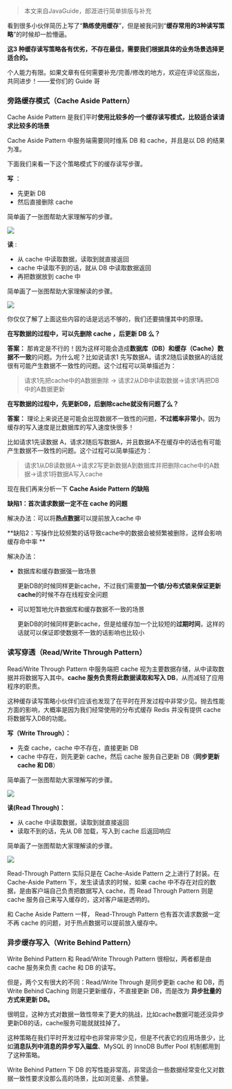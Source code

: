 > 本文来自JavaGuide，郎涯进行简单排版与补充



看到很多小伙伴简历上写了“**熟练使用缓存**”，但是被我问到“**缓存常用的3种读写策略**”的时候却一脸懵逼。

**这3 种缓存读写策略各有优劣，不存在最佳，需要我们根据具体的业务场景选择更适合的。**

个人能力有限。如果文章有任何需要补充/完善/修改的地方，欢迎在评论区指出，共同进步！——爱你们的 Guide 哥



### 旁路缓存模式（Cache Aside Pattern）

Cache Aside Pattern 是我们平时**使用比较多的一个缓存读写模式，比较适合读请求比较多的场景**

Cache Aside Pattern 中服务端需要同时维系 DB 和 cache，并且是以 DB 的结果为准。

下面我们来看一下这个策略模式下的缓存读写步骤。

**写** ：

- 先更新 DB
- 然后直接删除 cache 

简单画了一张图帮助大家理解写的步骤。

![](https://img-note.langyastudio.com/202111171132591.png?x-oss-process=style/watermark)

**读** :

- 从 cache 中读取数据，读取到就直接返回
- cache 中读取不到的话，就从 DB 中读取数据返回
- 再把数据放到 cache 中

简单画了一张图帮助大家理解读的步骤。

![](https://img-note.langyastudio.com/202111171132457.png?x-oss-process=style/watermark)


你仅仅了解了上面这些内容的话是远远不够的，我们还要搞懂其中的原理。



**在写数据的过程中，可以先删除 cache ，后更新 DB 么？**

**答案：** 那肯定是不行的！因为这样可能会造成**数据库（DB）和缓存（Cache）数据不一致**的问题。为什么呢？比如说请求1 先写数据A，请求2随后读数据A的话就很有可能产生数据不一致性的问题。这个过程可以简单描述为：

> 请求1先把cache中的A数据删除 -> 请求2从DB中读取数据->请求1再把DB中的A数据更新



**在写数据的过程中，先更新DB，后删除cache就没有问题了么？**

**答案：** 理论上来说还是可能会出现数据不一致性的问题，**不过概率非常小**，因为缓存的写入速度是比数据库的写入速度快很多！

比如请求1先读数据 A，请求2随后写数据A，并且数据A不在缓存中的话也有可能产生数据不一致性的问题。这个过程可以简单描述为：

> 请求1从DB读数据A->请求2写更新数据A到数据库并把删除cache中的A数据->请求1将数据A写入cache

现在我们再来分析一下 **Cache Aside Pattern 的缺陷**



**缺陷1：首次请求数据一定不在 cache 的问题** 

解决办法：可以将**热点数据**可以提前放入cache 中

**缺陷2：写操作比较频繁的话导致cache中的数据会被频繁被删除，这样会影响缓存命中率 **

解决办法：

- 数据库和缓存数据强一致场景

  更新DB的时候同样更新cache，不过我们需要**加一个锁/分布式锁来保证更新cache**的时候不存在线程安全问题

- 可以短暂地允许数据库和缓存数据不一致的场景

  更新DB的时候同样更新cache，但是给缓存加一个比较短的**过期时间**，这样的话就可以保证即使数据不一致的话影响也比较小



### 读写穿透（Read/Write Through Pattern）

Read/Write Through Pattern 中服务端把 cache 视为主要数据存储，从中读取数据并将数据写入其中。**cache 服务负责将此数据读取和写入 DB**，从而减轻了应用程序的职责。

这种缓存读写策略小伙伴们应该也发现了在平时在开发过程中非常少见。抛去性能方面的影响，大概率是因为我们经常使用的分布式缓存 Redis 并没有提供 cache 将数据写入DB的功能。



**写（Write Through）：**

- 先查 cache，cache 中不存在，直接更新 DB
- cache 中存在，则先更新 cache，然后 cache 服务自己更新 DB（**同步更新 cache 和 DB**）

简单画了一张图帮助大家理解写的步骤。

![](https://img-note.langyastudio.com/202111171132508.png?x-oss-process=style/watermark)

**读(Read Through)：** 

- 从 cache 中读取数据，读取到就直接返回 
- 读取不到的话，先从 DB 加载，写入到 cache 后返回响应

简单画了一张图帮助大家理解读的步骤。

![](https://img-note.langyastudio.com/202111171132809.png?x-oss-process=style/watermark)

Read-Through Pattern 实际只是在 Cache-Aside Pattern 之上进行了封装。在 Cache-Aside Pattern 下，发生读请求的时候，如果 cache 中不存在对应的数据，是由客户端自己负责把数据写入 cache，而 Read Through Pattern 则是 cache 服务自己来写入缓存的，这对客户端是透明的。

和 Cache Aside Pattern 一样， Read-Through Pattern 也有首次请求数据一定不再 cache 的问题，对于热点数据可以提前放入缓存中。



### 异步缓存写入（Write Behind Pattern）

Write Behind Pattern 和 Read/Write Through Pattern 很相似，两者都是由 cache 服务来负责 cache 和 DB 的读写。

但是，两个又有很大的不同：Read/Write Through 是同步更新 cache 和 DB，而 Write Behind Caching 则是只更新缓存，不直接更新 DB，而是改为 **异步批量的方式来更新 DB。**

很明显，这种方式对数据一致性带来了更大的挑战，比如cache数据可能还没异步更新DB的话，cache服务可能就就挂掉了。

这种策略在我们平时开发过程中也非常非常少见，但是不代表它的应用场景少，比如**消息队列中消息的异步写入磁盘**、MySQL 的 InnoDB Buffer Pool 机制都用到了这种策略。

Write Behind Pattern 下 DB 的写性能非常高，非常适合一些数据经常变化又对数据一致性要求没那么高的场景，比如浏览量、点赞量。
